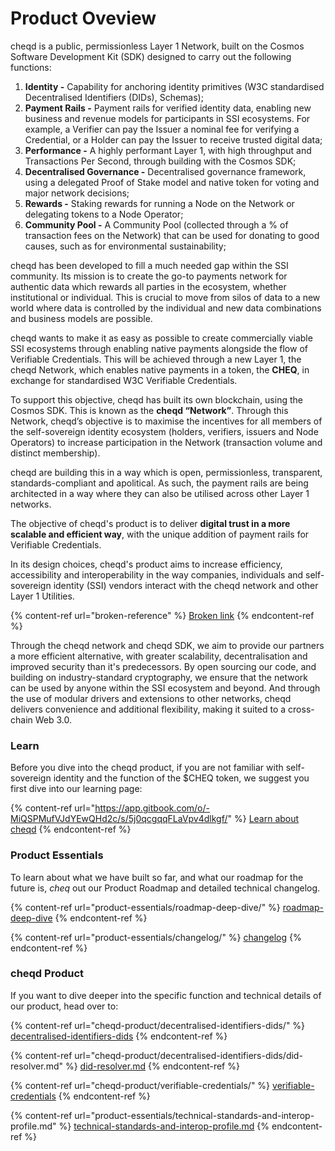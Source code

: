 # Product Oveview

cheqd is a public, permissionless Layer 1 Network, built on the Cosmos Software Development Kit (SDK) designed to carry out the following functions:

1. **Identity -** Capability for anchoring identity primitives (W3C standardised Decentralised Identifiers (DIDs), Schemas);
2. **Payment Rails -** Payment rails for verified identity data, enabling new business and revenue models for participants in SSI ecosystems. For example, a Verifier can pay the Issuer a nominal fee for verifying a Credential, or a Holder can pay the Issuer to receive trusted digital data;
3. **Performance  -** A highly performant Layer 1, with high throughput and Transactions Per Second, through building with the Cosmos SDK;
4. **Decentralised Governance -** Decentralised governance framework, using a delegated Proof of Stake model and native token for voting and major network decisions;
5. **Rewards -** Staking rewards for running a Node on the Network or delegating tokens to a Node Operator;
6. **Community Pool -** A Community Pool (collected through a % of transaction fees on the Network) that can be used for donating to good causes, such as for environmental sustainability;

cheqd has been developed to fill a much needed gap within the SSI community. Its mission is to create the go-to payments network for authentic data which rewards all parties in the ecosystem, whether institutional or individual. This is crucial to move from silos of data to a new world where data is controlled by the individual and new data combinations and business models are possible.

cheqd wants to make it as easy as possible to create commercially viable SSI ecosystems through enabling native payments alongside the flow of Verifiable Credentials. This will be achieved through a new Layer 1, the cheqd Network, which enables native payments in a token, the **CHEQ**, in exchange for standardised W3C Verifiable Credentials. ‌

To support this objective, cheqd has built its own blockchain, using the Cosmos SDK. This is known as the **cheqd “Network”**. Through this Network, cheqd’s objective is to maximise the incentives for all members of the self-sovereign identity ecosystem (holders, verifiers, issuers and Node Operators) to increase participation in the Network (transaction volume and distinct membership).&#x20;

cheqd are building this in a way which is open, permissionless, transparent, standards-compliant and apolitical. As such, the payment rails are being architected in a way where they can also be utilised across other Layer 1 networks.&#x20;

The objective of cheqd's product is to deliver **digital trust in a more scalable and efficient way**, with the unique addition of payment rails for Verifiable Credentials.&#x20;

In its design choices, cheqd's product aims to increase efficiency, accessibility and interoperability in the way companies, individuals and self-sovereign identity (SSI) vendors interact with the cheqd network and other Layer 1 Utilities.

{% content-ref url="broken-reference" %}
[Broken link](broken-reference)
{% endcontent-ref %}

Through the cheqd network and cheqd SDK, we aim to provide our partners a more efficient alternative, with greater scalability, decentralisation and improved security than it's predecessors. By open sourcing our code, and building on industry-standard cryptography, we ensure that the network can be used by anyone within the SSI ecosystem and beyond. And through the use of modular drivers and extensions to other networks, cheqd delivers convenience and additional flexibility, making it suited to a cross-chain Web 3.0.

### Learn

Before you dive into the cheqd product, if you are not familiar with self-sovereign identity and the function of the $CHEQ token, we suggest you first dive into our learning page:

{% content-ref url="https://app.gitbook.com/o/-MiQSPMufVJdYEwQHd2c/s/5j0qcgqqFLaVpv4dlkgf/" %}
[Learn about cheqd](https://app.gitbook.com/o/-MiQSPMufVJdYEwQHd2c/s/5j0qcgqqFLaVpv4dlkgf/)
{% endcontent-ref %}

### Product Essentials

To learn about what we have built so far, and what our roadmap for the future is, _cheq_ out our Product Roadmap and detailed technical changelog.

{% content-ref url="product-essentials/roadmap-deep-dive/" %}
[roadmap-deep-dive](product-essentials/roadmap-deep-dive/)
{% endcontent-ref %}

{% content-ref url="product-essentials/changelog/" %}
[changelog](product-essentials/changelog/)
{% endcontent-ref %}

### cheqd Product

If you want to dive deeper into the specific function and technical details of our product, head over to:

{% content-ref url="cheqd-product/decentralised-identifiers-dids/" %}
[decentralised-identifiers-dids](cheqd-product/decentralised-identifiers-dids/)
{% endcontent-ref %}

{% content-ref url="cheqd-product/decentralised-identifiers-dids/did-resolver.md" %}
[did-resolver.md](cheqd-product/decentralised-identifiers-dids/did-resolver.md)
{% endcontent-ref %}

{% content-ref url="cheqd-product/verifiable-credentials/" %}
[verifiable-credentials](cheqd-product/verifiable-credentials/)
{% endcontent-ref %}

{% content-ref url="product-essentials/technical-standards-and-interop-profile.md" %}
[technical-standards-and-interop-profile.md](product-essentials/technical-standards-and-interop-profile.md)
{% endcontent-ref %}
